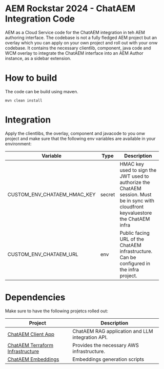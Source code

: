 # AEM Rockstar 2024 - ChatAEM Integration Code
AEM as a Cloud Service code for the ChatAEM integration in teh AEM authoring interface.
The codebase is not a fully fledged AEM project but an overlay which you can apply on your own project and roll out with your onw codebase.
It contains the necessary clientlib, component, java code and WCM overlay to integrate the ChatAEM interface into an AEM Author instance, as a sidebar extension.

# How to build
The code can be build using maven.

    mvn clean install


# Integration

Apply the clientlibs, the overlay, component and javacode to you onw project and make sure that the following env variables are available in your environment:

| Variable    | Type | Description |
| -------- | ------- | ------- |
| CUSTOM_ENV_CHATAEM_HMAC_KEY  | secret  | HMAC key used to sign the JWT used to authorize the ChatAEM session. Must be in sync with cloudfront keyvaluestore the ChatAEM infra |
| CUSTOM_ENV_CHATAEM_URL | env     | Public facing URL of the ChatAEM infrastructure. Can be configured in the infra project. |

# Dependencies

Make sure to have the following projetcs rolled out:

| Project  | Description |
| -------- | ------- | 
| [ChatAEM Client App](https://github.com/thomashartm/rockstar-2024-client)| ChatAEM RAG application and LLM integration API. |
| [ChatAEM Terraform Infrastructure](https://github.com/thomashartm/rockstar-2024-client) | Provides the necessary AWS infrastructure. |
| [ChatAEM Embeddings](https://github.com/thomashartm/rockstar-2024-embed) | Embeddings generation scripts |


